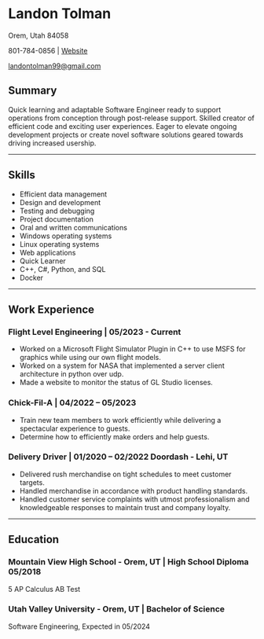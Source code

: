 # Landon Tolman

Orem, Utah 84058

801-784-0856 | [Website](https://landon-tolman.com)

[landontolman99@gmail.com](mailto:landontolman99@gmail.com)

## Summary

Quick learning and adaptable Software Engineer ready to support operations 
from conception through post-release support.
Skilled creator of efficient code and exciting user experiences.
Eager to elevate ongoing development projects or create novel 
software solutions geared towards driving increased usership.

---

## Skills

- Efficient data management
- Design and development
- Testing and debugging
- Project documentation
- Oral and written communications
- Windows operating systems
- Linux operating systems
- Web applications
- Quick Learner
- C++, C#, Python, and SQL
- Docker

---

## Work Experience

### Flight Level Engineering | 05/2023 - Current

- Worked on a Microsoft Flight Simulator Plugin in C++ to use MSFS for graphics while using our own flight models.
- Worked on a system for NASA that implemented a server client architecture in python over udp.
- Made a website to monitor the status of GL Studio licenses.

### Chick-Fil-A | 04/2022 – 05/2023

- Train new team members to work efficiently while delivering a spectacular experience to guests.
- Determine how to efficiently make orders and help guests.

### Delivery Driver | 01/2020 – 02/2022 Doordash - Lehi, UT

- Delivered rush merchandise on tight schedules to meet customer targets.
- Handled merchandise in accordance with product handling standards.
- Handled customer service complaints with utmost professionalism and knowledgeable responses to maintain trust and company loyalty.

---

## Education

### Mountain View High School - Orem, UT | High School Diploma 05/2018

5 AP Calculus AB Test

### Utah Valley University - Orem, UT | Bachelor of Science

Software Engineering, Expected in 05/2024

